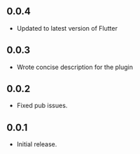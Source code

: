 ## 0.0.4
* Updated to latest version of Flutter

## 0.0.3
* Wrote concise description for the plugin

## 0.0.2

* Fixed pub issues.

## 0.0.1

* Initial release.
